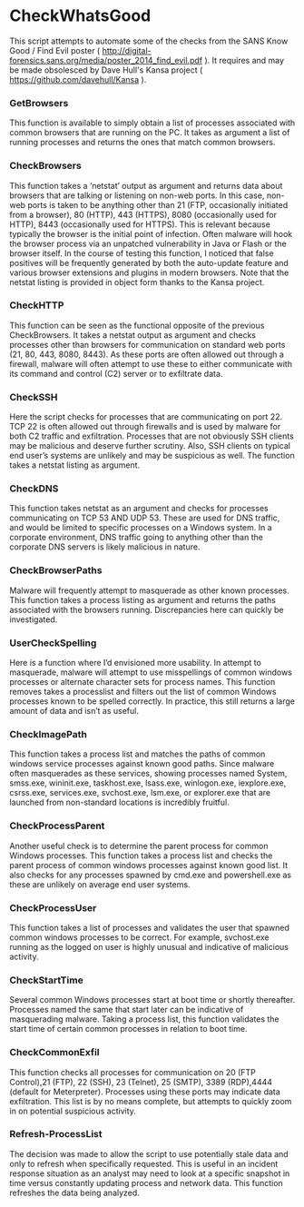 # CheckWhatsGood

This script attempts to automate some of the checks from the SANS Know Good / Find Evil poster ( http://digital-forensics.sans.org/media/poster_2014_find_evil.pdf ). It requires and may be made obsolesced by Dave Hull's Kansa project ( https://github.com/davehull/Kansa ).

### GetBrowsers

This function is available to simply obtain a list of processes associated with common browsers that are running on the PC. It takes as argument a list of running processes and returns the ones that match common browsers.

### CheckBrowsers

This function takes a ‘netstat’ output as argument and returns data about browsers that are talking or listening on non-web ports. In this case, non-web ports is taken to be anything other than 21 (FTP, occasionally initiated from a browser), 80 (HTTP), 443 (HTTPS), 8080 (occasionally used for HTTP), 8443 (occasionally used for HTTPS). This is relevant because typically the browser is the initial point of infection. Often malware will hook the browser process via an unpatched vulnerability in Java or Flash or the browser itself. In the course of testing this function, I noticed that false positives will be frequently generated by both the auto-update feature and various browser extensions and plugins in modern browsers.
Note that the netstat listing is provided in object form thanks to the Kansa project.

### CheckHTTP

This function can be seen as the functional opposite of the previous CheckBrowsers. It takes a netstat output as argument and checks processes other than browsers for communication on standard web ports (21, 80, 443, 8080, 8443). As these ports are often allowed out through a firewall, malware will often attempt to use these to either communicate with its command and control (C2) server or to exfiltrate data. 

### CheckSSH

Here the script checks for processes that are communicating on port 22. TCP 22 is often allowed out through firewalls and is used by malware for both C2 traffic and exfiltration. Processes that are not obviously SSH clients may be malicious and deserve further scrutiny. Also, SSH clients on typical end user’s systems are unlikely and may be suspicious as well. The function takes a netstat listing as argument.
### CheckDNS

This function takes netstat as an argument and checks for processes communicating on TCP 53 AND UDP 53. These are used for DNS traffic, and would be limited to specific processes on a Windows system. In a corporate environment, DNS traffic going to anything other than the corporate DNS servers is likely malicious in nature. 

### CheckBrowserPaths

Malware will frequently attempt to masquerade as other known processes. This function takes a process listing as argument and returns the paths associated with the browsers running. Discrepancies here can quickly be investigated.

### UserCheckSpelling

Here is a function where I’d envisioned more usability. In attempt to masquerade, malware will attempt to use misspellings of common windows processes or alternate character sets for process names. This function removes takes a processlist and filters out the list of common Windows processes known to be spelled correctly. In practice, this still returns a large amount of data and isn’t as useful.

### CheckImagePath

This function takes a process list and matches the paths of common windows service processes against known good paths. Since malware often masquerades as these services, showing processes named System, smss.exe, wininit.exe, taskhost.exe, lsass.exe, winlogon.exe, iexplore.exe, csrss.exe, services.exe, svchost.exe, lsm.exe, or explorer.exe that are launched from non-standard locations is incredibly fruitful.

### CheckProcessParent

Another useful check is to determine the parent process for common Windows processes. This function takes a process list and checks the parent process of common windows processes against known good list. It also checks for any processes spawned by cmd.exe and powershell.exe as these are unlikely on average end user systems.

### CheckProcessUser

This function takes a list of processes and validates the user that spawned common windows processes to be correct. For example, svchost.exe running as the logged on user is highly unusual and indicative of malicious activity.

### CheckStartTime

Several common Windows processes start at boot time or shortly thereafter. Processes named the same that start later can be indicative of masquerading malware. Taking a process list, this function validates the start time of certain common processes in relation to boot time.

### CheckCommonExfil

This function checks all processes for communication on 20 (FTP Control),21 (FTP), 22 (SSH), 23 (Telnet), 25 (SMTP), 3389 (RDP),4444 (default for Meterpreter). Processes using these ports may indicate data exfiltration. This list is by no means complete, but attempts to quickly zoom in on potential suspicious activity.

### Refresh-ProcessList

The decision was made to allow the script to use potentially stale data and only to refresh when specifically requested. This is useful in an incident response situation as an analyst may need to look at a specific snapshot in time versus constantly updating process and network data. This function refreshes the data being analyzed.

